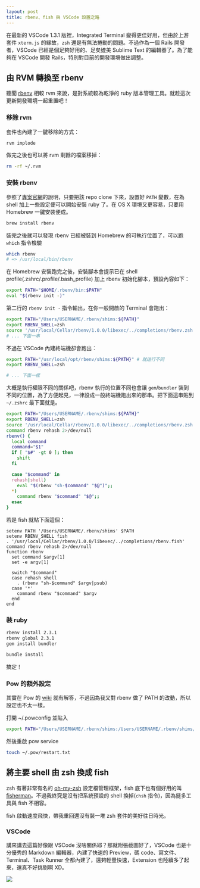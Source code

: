 ```yaml
---
layout: post
title: rbenv、fish 與 VSCode 設置之路
---
```


在最新的 VSCode 1.3.1 版裡，Integrated Terminal 變得更佳好用，但由於上游套件 `xterm.js` 的緣故，`zsh` 還是有無法捲動的問題。不過作為一個 Rails 開發者，VSCode 已經是個足夠好用的、足矣媲美 Sublime Text 的編輯器了。為了能夠在 VSCode 開發 Rails，特別對目前的開發環境做出調整。

## 由 RVM 轉換至 rbenv

聽聞 [rbenv][rbenv] 相較 rvm 來說，是對系統較為乾淨的 ruby 版本管理工具。就趁這次更新開發環境一起重置吧！

### 移除 rvm

套件也內建了一鍵移除的方式：

```bash
rvm implode
```

做完之後也可以將 rvm 剩餘的檔案移掉：

```bash
rm -rf ~/.rvm
```

### 安裝 rbenv

參照了[專案官網][rbenv]的說明，只要把該 repo clone 下來，設置好 `PATH` 變數，在為 shell 加上一些設定便可以開始安裝 ruby 了。在 OS X 環境又更容易，只要用 Homebrew 一鍵安裝便成。

```bash
brew install rbenv
```

裝完之後就可以發現 rbenv 已經被裝到 Homebrew 的可執行位置了，可以跑 `which` 指令檢驗

```bash
which rbenv
# => /usr/local/bin/rbenv
```

在 Homebrew 安裝跑完之後，安裝腳本會提示已在 shell profile(.zshrc/.profile/.bash_profile) 加上 rbenv 初始化腳本，預設內容如下：

```bash
export PATH="$HOME/.rbenv/bin:$PATH"
eval "$(rbenv init -)"
```

第二行的 `rbenv init -` 指令輸出，在你一般開啟的 Terminal 會跑出：

```bash
export PATH="/Users/USERNAME/.rbenv/shims:${PATH}"
export RBENV_SHELL=zsh
source '/usr/local/Cellar/rbenv/1.0.0/libexec/../completions/rbenv.zsh'
# ... 下面一串
```

不過在 VSCode 內建終端機卻會跑出：

```bash
export PATH="/usr/local/opt/rbenv/shims:${PATH}" # 就這行不同
export RBENV_SHELL=zsh

# ... 下面一樣
```

大概是執行權限不同的關係吧，rbenv 執行的位置不同也會讓 `gem`/`bundler` 裝到不同的位置，為了方便起見，一律設成一般終端機跑出來的那串。把下面這串貼到 `~/.zshrc` 最下面就是。

```bash
export PATH="/Users/USERNAME/.rbenv/shims:${PATH}"
export RBENV_SHELL=zsh
source '/usr/local/Cellar/rbenv/1.0.0/libexec/../completions/rbenv.zsh'
command rbenv rehash 2>/dev/null
rbenv() {
  local command
  command="$1"
  if [ "$#" -gt 0 ]; then
    shift
  fi

  case "$command" in
  rehash|shell)
    eval "$(rbenv "sh-$command" "$@")";;
  *)
    command rbenv "$command" "$@";;
  esac
}
```

若是 fish 就貼下面這個：

```
setenv PATH '/Users/USERNAME/.rbenv/shims' $PATH
setenv RBENV_SHELL fish
. '/usr/local/Cellar/rbenv/1.0.0/libexec/../completions/rbenv.fish'
command rbenv rehash 2>/dev/null
function rbenv
  set command $argv[1]
  set -e argv[1]

  switch "$command"
  case rehash shell
    . (rbenv "sh-$command" $argv|psub)
  case '*'
    command rbenv "$command" $argv
  end
end
```

### 裝 ruby

```bash
rbenv install 2.3.1
rbenv global 2.3.1
gem install bundler

bundle install
```

搞定！

### Pow 的額外設定

其實在 Pow 的 [wiki](https://github.com/basecamp/pow/wiki/Troubleshooting) 就有解答，不過因為我又對 rbenv 做了 PATH 的改動，所以設定也不太一樣。

打開 ~/.powconfig 並貼入

```bash
export PATH="/Users/USERNAME/.rbenv/shims:/Users/USERNAME/.rbenv/shims/bin:$PATH"
```

然後重啟 pow service

```bash
touch ~/.pow/restart.txt
```

## 將主要 shell 由 zsh 換成 fish

zsh 有著非常有名的 [oh-my-zsh][oh-my-zsh] 設定檔管理框架，fish 底下也有個好用的叫 [fisherman][fisherman]。不過我終究是沒有把系統預設的 shell 換掉(`chsh` 指令)，因為挺多工具與 fish 不相容。

fish 啟動速度飛快，帶我重回還沒有裝一堆 zsh 套件的美好往日時光。

### VSCode

講來講去這篇好像跟 VSCode 沒啥關係耶？那就附張截圖好了，VSCode 也是十分優秀的 Markdown 編輯器，內建了快速的 Preview，碼 code、寫文件、Terminal、Task Runner 全都內建了，還夠輕量快速，Extension 也陸續多了起來，還真不好挑剔啊 XD。

![][screenshot1]


[rbenv]: https://github.com/rbenv/rbenv
[oh-my-zsh]: https://github.com/robbyrussell/oh-my-zsh
[fisherman]: https://github.com/fisherman/fisherman
[screenshot1]: https://lh3.googleusercontent.com/-o17HvZ1w7k6NzK0kw84uJNdhTmnWCH1hGyHduSokRnhgdeoaIh8reqDVrlAc43uGIN9K5KZYpujZuuSdqrV5BiuBhYNsQlubHEfAPut1pGvbkYzw3zKLfuEpphlj7JpBKj9x3m-Zk-rA4s-xFXnagC3vO8otXWOAH7qXYg47kx8D1qHVDpwHjD4WW8yd1jV_CYZlL5VWfrbbiVAdlwBDalB_UexT8emkhqTMjNwQMhIwMyqEXk8LcsfuI5IqgpdR488KovW9Z3ckMJjMbMWSpYOUfMuJ4_pRgYPMla9cm-h6QcP5PXIyhfTERUTRUyUAawcJAWC74R519UVe_gLizh0RqvKazWU0ISCjXVOmbH_bljBAwRIBZobMme9W3deBztAMd0asjKFJnjsviDKDgb1n5y8wS6z5nfNGWijNJbl2JwpVv9EVStbGM4OoqM-9st2MO5oVZJEK8PgtNp1LvuBr3Qkch_k2RXnSZJTfxs4aYZroTJTplZI2XEZS8bkK6Xlczod9rFAvsBdSK2G1A3rixmyBrTOkb7YE7Z8E5NRGWXx3mJns607eu00e69bzGlSe7kc_IpwN1wiYUtqWuRjABPqIhsV=w1046-h781-no
